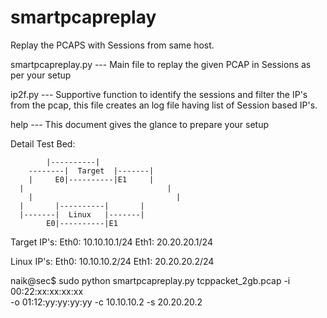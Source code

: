 smartpcapreplay
===============

Replay the PCAPS with Sessions from same host.


smartpcapreplay.py  --- Main file to replay the given PCAP in Sessions as per your setup 

ip2f.py             --- Supportive function to identify the sessions and filter the IP's from the pcap, this file                            creates an log file having list of Session based IP's.

help                --- This document gives the glance to prepare your setup



Detail Test Bed:

  	        |----------|		     
		--------|  Target  |-------|       
		|     E0|----------|E1	   |        
	  |                 			   |        
		|			                     |         
	  |	      |----------|	     |         
	  |-------|  Linux   |-------|         
	        E0|----------|E1		     


Target IP's: 
          Eth0: 10.10.10.1/24
          Eth1: 20.20.20.1/24
          
Linux IP's:
          Eth0: 10.10.10.2/24
          Eth1: 20.20.20.2/24

naik@sec$ sudo python smartpcapreplay.py tcppacket_2gb.pcap -i 00:22:xx:xx:xx:xx \
          -o 01:12:yy:yy:yy:yy -c 10.10.10.2 -s 20.20.20.2
         


